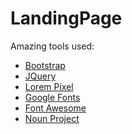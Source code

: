 # LandingPage

Amazing tools used:
<ul>
  <li><a href="http://getbootstrap.com/" target="_blank"> Bootstrap </a></li>
  <li><a href="https://jquery.com/" target="_blank"> JQuery </a></li>
  <li><a href="http://lorempixel.com" target="_blank"> Lorem Pixel </a></li>
  <li><a href="http://google.com/fonts" target="_blank"> Google Fonts </a></li>
  <li><a href="https://fortawesome.github.io/Font-Awesome " target="_blank"> Font Awesome </a></li>
  <li><a href="https://thenounproject.com" target="_blank"> Noun Project</a></li>
</ul>
